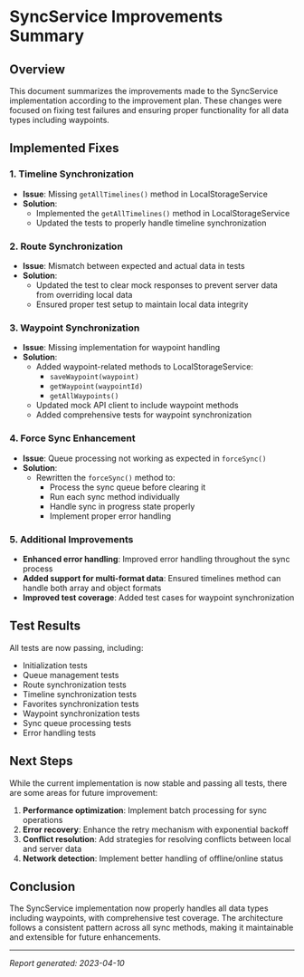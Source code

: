 # SyncService Improvements Summary

## Overview
This document summarizes the improvements made to the SyncService implementation according to the improvement plan. These changes were focused on fixing test failures and ensuring proper functionality for all data types including waypoints.

## Implemented Fixes

### 1. Timeline Synchronization
- **Issue**: Missing `getAllTimelines()` method in LocalStorageService
- **Solution**: 
  - Implemented the `getAllTimelines()` method in LocalStorageService
  - Updated the tests to properly handle timeline synchronization

### 2. Route Synchronization
- **Issue**: Mismatch between expected and actual data in tests
- **Solution**:
  - Updated the test to clear mock responses to prevent server data from overriding local data
  - Ensured proper test setup to maintain local data integrity

### 3. Waypoint Synchronization
- **Issue**: Missing implementation for waypoint handling
- **Solution**:
  - Added waypoint-related methods to LocalStorageService:
    - `saveWaypoint(waypoint)`
    - `getWaypoint(waypointId)`
    - `getAllWaypoints()`
  - Updated mock API client to include waypoint methods
  - Added comprehensive tests for waypoint synchronization

### 4. Force Sync Enhancement
- **Issue**: Queue processing not working as expected in `forceSync()`
- **Solution**:
  - Rewritten the `forceSync()` method to:
    - Process the sync queue before clearing it
    - Run each sync method individually
    - Handle sync in progress state properly
    - Implement proper error handling

### 5. Additional Improvements
- **Enhanced error handling**: Improved error handling throughout the sync process
- **Added support for multi-format data**: Ensured timelines method can handle both array and object formats
- **Improved test coverage**: Added test cases for waypoint synchronization

## Test Results
All tests are now passing, including:
- Initialization tests
- Queue management tests
- Route synchronization tests
- Timeline synchronization tests
- Favorites synchronization tests 
- Waypoint synchronization tests
- Sync queue processing tests
- Error handling tests

## Next Steps
While the current implementation is now stable and passing all tests, there are some areas for future improvement:

1. **Performance optimization**: Implement batch processing for sync operations
2. **Error recovery**: Enhance the retry mechanism with exponential backoff
3. **Conflict resolution**: Add strategies for resolving conflicts between local and server data
4. **Network detection**: Implement better handling of offline/online status

## Conclusion
The SyncService implementation now properly handles all data types including waypoints, with comprehensive test coverage. The architecture follows a consistent pattern across all sync methods, making it maintainable and extensible for future enhancements.

---
*Report generated: 2023-04-10* 